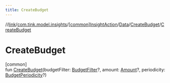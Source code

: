 ```yaml
---
title: CreateBudget
---
```

//[link](../../../../../index.html)/[com.tink.model.insights](../../../index.html)/[[common]InsightAction](../../index.html)/[Data](../index.html)/[CreateBudget](index.html)/[CreateBudget](-create-budget.html)



# CreateBudget



[common]\
fun [CreateBudget](-create-budget.html)(budgetFilter: [BudgetFilter](../../../../com.tink.model.budget/index.html#-2018963458%2FClasslikes%2F-1713223439)?, amount: [Amount](../../../../com.tink.model.misc/[common]-amount/index.html)?, periodicity: [BudgetPeriodicity](../../../../com.tink.model.budget/index.html#-756637127%2FClasslikes%2F-1713223439)?)




